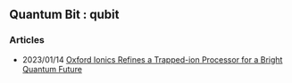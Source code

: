 ## Quantum Bit : qubit



### Articles
- 2023/01/14 [Oxford Ionics Refines a Trapped-ion Processor for a Bright Quantum Future](https://www.allaboutcircuits.com/news/oxford-ionics-refines-a-trapped-ion-processor-for-a-bright-quantum-future/)


